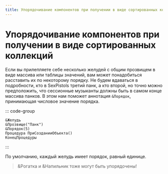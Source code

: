 ```yaml
---
title: Упорядочивание компонентов при получении в виде сортированных коллекций
---
```


# Упорядочивание компонентов при получении в виде сортированных коллекций

Если вы прилепляете себе несколько желудей с общим прозвищем в виде массива или таблицы значений, вам может понадобиться расставить их по некоторому порядку. Не будем вдаваться в подробности, кто в SexPistols третий панк, а кто второй, но точно можно предположить, что сессионные музыканты должны быть в самом конце массива панков. В этом нам поможет аннотация `&Порядок`, принимающая числовое значение порядка.

::: code-group

```bsl [Классы/СессионныйМузыкант.os]
&Желудь
&Прозвище("Панк")
&Порядок(5)
Процедура ПриСозданииОбъекта()
КонецПроцедуры
```

:::

По умолчанию, каждый желудь имеет порядок, равный единице.

> &Рогатка и &Напильник тоже могут быть упорядочены!

